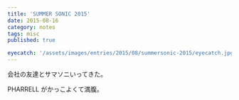 ```yaml
---
title: 'SUMMER SONIC 2015'
date: 2015-08-16
category: notes
tags: misc
published: true

eyecatch: '/assets/images/entries/2015/08/summersonic-2015/eyecatch.jpg'
---
```


会社の友達とサマソニいってきた。

PHARRELL がかっこよくて満腹。

